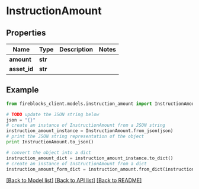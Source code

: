 # InstructionAmount


## Properties
Name | Type | Description | Notes
------------ | ------------- | ------------- | -------------
**amount** | **str** |  | 
**asset_id** | **str** |  | 

## Example

```python
from fireblocks_client.models.instruction_amount import InstructionAmount

# TODO update the JSON string below
json = "{}"
# create an instance of InstructionAmount from a JSON string
instruction_amount_instance = InstructionAmount.from_json(json)
# print the JSON string representation of the object
print InstructionAmount.to_json()

# convert the object into a dict
instruction_amount_dict = instruction_amount_instance.to_dict()
# create an instance of InstructionAmount from a dict
instruction_amount_form_dict = instruction_amount.from_dict(instruction_amount_dict)
```
[[Back to Model list]](../README.md#documentation-for-models) [[Back to API list]](../README.md#documentation-for-api-endpoints) [[Back to README]](../README.md)


